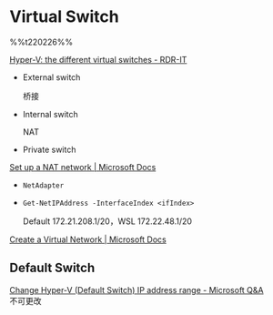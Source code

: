 # Virtual Switch
%%t220226%%

[Hyper-V: the different virtual switches - RDR-IT](https://rdr-it.com/en/hyper-v-the-different-virtual-switches/)
- External switch
  
	桥接
- Internal switch
  
	NAT
- Private switch

[Set up a NAT network | Microsoft Docs](https://docs.microsoft.com/en-us/virtualization/hyper-v-on-windows/user-guide/setup-nat-network)
- `NetAdapter`
- `Get-NetIPAddress -InterfaceIndex <ifIndex>`
  
	Default 172.21.208.1/20，WSL 172.22.48.1/20

[Create a Virtual Network | Microsoft Docs](https://docs.microsoft.com/en-us/virtualization/hyper-v-on-windows/quick-start/connect-to-network)

## Default Switch
[Change Hyper-V (Default Switch) IP address range - Microsoft Q&A](https://docs.microsoft.com/en-us/answers/questions/48268/change-hyper-v-default-switch-ip-address-range.html)  
不可更改